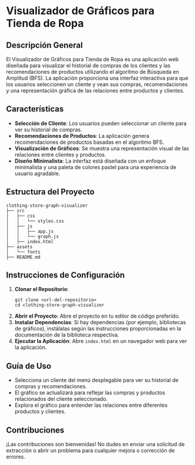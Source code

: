 # Visualizador de Gráficos para Tienda de Ropa

## Descripción General
El Visualizador de Gráficos para Tienda de Ropa es una aplicación web diseñada para visualizar el historial de compras de los clientes y las recomendaciones de productos utilizando el algoritmo de Búsqueda en Amplitud (BFS). La aplicación proporciona una interfaz interactiva para que los usuarios seleccionen un cliente y vean sus compras, recomendaciones y una representación gráfica de las relaciones entre productos y clientes.

## Características
- **Selección de Cliente**: Los usuarios pueden seleccionar un cliente para ver su historial de compras.
- **Recomendaciones de Productos**: La aplicación genera recomendaciones de productos basadas en el algoritmo BFS.
- **Visualización de Gráficos**: Se muestra una representación visual de las relaciones entre clientes y productos.
- **Diseño Minimalista**: La interfaz está diseñada con un enfoque minimalista y una paleta de colores pastel para una experiencia de usuario agradable.

## Estructura del Proyecto
```
clothing-store-graph-visualizer
├── src
│   ├── css
│   │   └── styles.css
│   ├── js
│   │   ├── app.js
│   │   └── graph.js
│   ├── index.html
├── assets
│   └── fonts
├── README.md
```

## Instrucciones de Configuración
1. **Clonar el Repositorio**: 
   ```
   git clone <url-del-repositorio>
   cd clothing-store-graph-visualizer
   ```
2. **Abrir el Proyecto**: Abre el proyecto en tu editor de código preferido.
3. **Instalar Dependencias**: Si hay dependencias (por ejemplo, bibliotecas de gráficos), instálalas según las instrucciones proporcionadas en la documentación de la biblioteca respectiva.
4. **Ejecutar la Aplicación**: Abre `index.html` en un navegador web para ver la aplicación.

## Guía de Uso
- Selecciona un cliente del menú desplegable para ver su historial de compras y recomendaciones.
- El gráfico se actualizará para reflejar las compras y productos relacionados del cliente seleccionado.
- Explora el gráfico para entender las relaciones entre diferentes productos y clientes.

## Contribuciones
¡Las contribuciones son bienvenidas! No dudes en enviar una solicitud de extracción o abrir un problema para cualquier mejora o corrección de errores.
